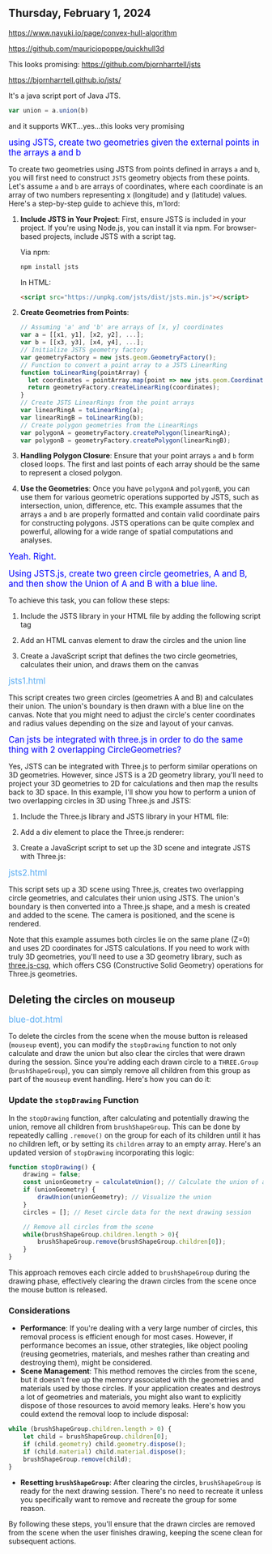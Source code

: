 ## Thursday, February 1, 2024

https://www.nayuki.io/page/convex-hull-algorithm

https://github.com/mauriciopoppe/quickhull3d

This looks promising: https://github.com/bjornharrtell/jsts

https://bjornharrtell.github.io/jsts/

It's a java script port of Java JTS.

```js
var union = a.union(b)
```

and it supports WKT...yes...this looks very promising

<span style="color:blue;font-size:larger;">using JSTS, create two geometries given the external points in the arrays a and b</span>

To create two geometries using JSTS from points defined in arrays `a` and `b`, you will first need to construct `JSTS` geometry objects from these points. Let's assume `a` and `b` are arrays of coordinates, where each coordinate is an array of two numbers representing x (longitude) and y (latitude) values.
Here's a step-by-step guide to achieve this, m'lord:

1. **Include JSTS in Your Project**: First, ensure JSTS is included in your project. If you're using Node.js, you can install it via npm. For browser-based projects, include JSTS with a script tag.

   Via npm:

   ```bash
   npm install jsts
   ```

   In HTML:

   ```html
   <script src="https://unpkg.com/jsts/dist/jsts.min.js"></script>
   ```

2. **Create Geometries from Points**:

   ```javascript
   // Assuming 'a' and 'b' are arrays of [x, y] coordinates
   var a = [[x1, y1], [x2, y2], ...];
   var b = [[x3, y3], [x4, y4], ...];
   // Initialize JSTS geometry factory
   var geometryFactory = new jsts.geom.GeometryFactory();
   // Function to convert a point array to a JSTS LinearRing
   function toLinearRing(pointArray) {
     let coordinates = pointArray.map(point => new jsts.geom.Coordinate(point[0], point[1]));
     return geometryFactory.createLinearRing(coordinates);
   }
   // Create JSTS LinearRings from the point arrays
   var linearRingA = toLinearRing(a);
   var linearRingB = toLinearRing(b);
   // Create polygon geometries from the LinearRings
   var polygonA = geometryFactory.createPolygon(linearRingA);
   var polygonB = geometryFactory.createPolygon(linearRingB);
   ```

3. **Handling Polygon Closure**: Ensure that your point arrays `a` and `b` form closed loops. The first and last points of each array should be the same to represent a closed polygon.

4. **Use the Geometries**: Once you have `polygonA` and `polygonB`, you can use them for various geometric operations supported by JSTS, such as intersection, union, difference, etc.
This example assumes that the arrays `a` and `b` are properly formatted and contain valid coordinate pairs for constructing polygons. JSTS operations can be quite complex and powerful, allowing for a wide range of spatial computations and analyses.

<span style="color:blue;font-size:larger;">Yeah. Right.</span>

<span style="color:blue;font-size:larger;">Using JSTS.js, create two green circle geometries, A and B, and then show the Union of A and B with a blue line.</span>

To achieve this task, you can follow these steps:

1. Include the JSTS library in your HTML file by adding the following script tag

2. Add an HTML canvas element to draw the circles and the union line

3. Create a JavaScript script that defines the two circle geometries, calculates their union, and draws them on the canvas

<span style="color:#59acf3;font-size:larger;">jsts1.html</span>

This script creates two green circles (geometries A and B) and calculates their union. The union's boundary is then drawn with a blue line on the canvas. Note that you might need to adjust the circle's center coordinates and radius values depending on the size and layout of your canvas.

<span style="color:blue;font-size:larger;">Can jsts be integrated with three.js in order to do the same thing with 2 overlapping CircleGeometries?</span>

Yes, JSTS can be integrated with Three.js to perform similar operations on 3D geometries. However, since JSTS is a 2D geometry library, you'll need to project your 3D geometries to 2D for calculations and then map the results back to 3D space. In this example, I'll show you how to perform a union of two overlapping circles in 3D using Three.js and JSTS:

1. Include the Three.js library and JSTS library in your HTML file:

2. Add a div element to place the Three.js renderer:

3. Create a JavaScript script to set up the 3D scene and integrate JSTS with Three.js:

<span style="color:#59acf3;font-size:larger;">jsts2.html</span>

This script sets up a 3D scene using Three.js, creates two overlapping circle geometries, and calculates their union using JSTS. The union's boundary is then converted into a Three.js shape, and a mesh is created and added to the scene. The camera is positioned, and the scene is rendered.

Note that this example assumes both circles lie on the same plane (Z=0) and uses 2D coordinates for JSTS calculations. If you need to work with truly 3D geometries, you'll need to use a 3D geometry library, such as [three.js-csg](https://github.com/manthrax/THREE-CSGMesh), which offers CSG (Constructive Solid Geometry) operations for Three.js geometries.

## Deleting the circles on mouseup

<span style="color:#59acf3;font-size:larger;">blue-dot.html</span>

To delete the circles from the scene when the mouse button is released (`mouseup` event), you can modify the `stopDrawing` function to not only calculate and draw the union but also clear the circles that were drawn during the session. Since you're adding each drawn circle to a `THREE.Group` (`brushShapeGroup`), you can simply remove all children from this group as part of the `mouseup` event handling. Here's how you can do it:

### Update the `stopDrawing` Function

In the `stopDrawing` function, after calculating and potentially drawing the union, remove all children from `brushShapeGroup`. This can be done by repeatedly calling `.remove()` on the group for each of its children until it has no children left, or by setting its `children` array to an empty array. Here's an updated version of `stopDrawing` incorporating this logic:

```javascript
function stopDrawing() {
    drawing = false;
    const unionGeometry = calculateUnion(); // Calculate the union of all drawn circles
    if (unionGeometry) {
        drawUnion(unionGeometry); // Visualize the union
    }
    circles = []; // Reset circle data for the next drawing session

    // Remove all circles from the scene
    while(brushShapeGroup.children.length > 0){
        brushShapeGroup.remove(brushShapeGroup.children[0]);
    }
}
```

This approach removes each circle added to `brushShapeGroup` during the drawing phase, effectively clearing the drawn circles from the scene once the mouse button is released.

### Considerations

- **Performance**: If you're dealing with a very large number of circles, this removal process is efficient enough for most cases. However, if performance becomes an issue, other strategies, like object pooling (reusing geometries, materials, and meshes rather than creating and destroying them), might be considered.
- **Scene Management**: This method removes the circles from the scene, but it doesn't free up the memory associated with the geometries and materials used by those circles. If your application creates and destroys a lot of geometries and materials, you might also want to explicitly dispose of those resources to avoid memory leaks. Here's how you could extend the removal loop to include disposal:

```javascript
while (brushShapeGroup.children.length > 0) {
    let child = brushShapeGroup.children[0];
    if (child.geometry) child.geometry.dispose();
    if (child.material) child.material.dispose();
    brushShapeGroup.remove(child);
}
```

- **Resetting `brushShapeGroup`**: After clearing the circles, `brushShapeGroup` is ready for the next drawing session. There's no need to recreate it unless you specifically want to remove and recreate the group for some reason.

By following these steps, you'll ensure that the drawn circles are removed from the scene when the user finishes drawing, keeping the scene clean for subsequent actions.

<br>
